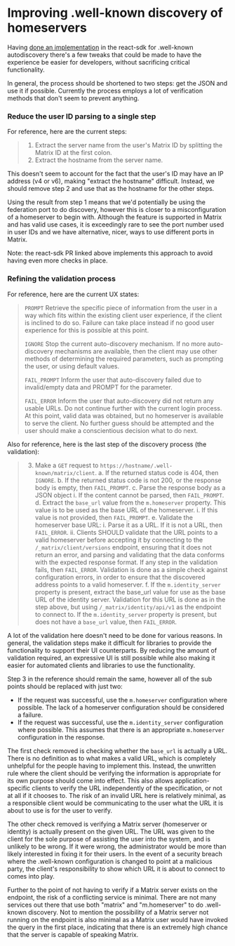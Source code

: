 # Improving .well-known discovery of homeservers

Having [done an implementation](https://github.com/matrix-org/matrix-react-sdk/pull/2227) in the react-sdk
for .well-known autodiscovery there's a few tweaks that could be made to have the experience be easier for
developers, without sacrificing critical functionality.

In general, the process should be shortened to two steps: get the JSON and use it if possible. Currently the
process employs a lot of verification methods that don't seem to prevent anything.


### Reduce the user ID parsing to a single step

For reference, here are the current steps:

> 1. Extract the server name from the user's Matrix ID by splitting the Matrix ID at the first colon.
> 2. Extract the hostname from the server name.

This doesn't seem to account for the fact that the user's ID may have an IP address (v4 or v6), making
"extract the hostname" difficult. Instead, we should remove step 2 and use that as the hostname for the
other steps.

Using the result from step 1 means that we'd potentially be using the federation port to do discovery,
however this is closer to a misconfiguration of a homeserver to begin with. Although the feature is
supported in Matrix and has valid use cases, it is exceedingly rare to see the port number used in user
IDs and we have alternative, nicer, ways to use different ports in Matrix.

Note: the react-sdk PR linked above implements this approach to avoid having even more checks in place.

### Refining the validation process

For reference, here are the current UX states:

> `PROMPT`
>   Retrieve the specific piece of information from the user in a way which fits within the existing client
>   user experience, if the client is inclined to do so. Failure can take place instead if no good user
>   experience for this is possible at this point.
>
> `IGNORE`
>   Stop the current auto-discovery mechanism. If no more auto-discovery mechanisms are available, then the
>   client may use other methods of determining the required parameters, such as prompting the user, or using
>   default values.
>
> `FAIL_PROMPT`
>   Inform the user that auto-discovery failed due to invalid/empty data and PROMPT for the parameter.
>
> `FAIL_ERROR`
>   Inform the user that auto-discovery did not return any usable URLs. Do not continue further with the
>   current login process. At this point, valid data was obtained, but no homeserver is available to serve
>   the client. No further guess should be attempted and the user should make a conscientious decision what
>   to do next.

Also for reference, here is the last step of the discovery process (the validation):

> 3. Make a `GET` request to `https://hostname/.well-known/matrix/client`.
>   a. If the returned status code is 404, then `IGNORE`.
>   b. If the returned status code is not 200, or the response body is empty, then `FAIL_PROMPT`.
>   c. Parse the response body as a JSON object
>       i. If the content cannot be parsed, then `FAIL_PROMPT`.
>   d. Extract the `base_url` value from the `m.homeserver` property. This value is to be used as the base URL of
>      the homeserver.
>       i. If this value is not provided, then `FAIL_PROMPT`.
>   e. Validate the homeserver base URL:
>       i. Parse it as a URL. If it is not a URL, then `FAIL_ERROR`.
>       ii. Clients SHOULD validate that the URL points to a valid homeserver before accepting it by connecting
>           to the `/_matrix/client/versions` endpoint, ensuring that it does not return an error, and parsing and
>           validating that the data conforms with the expected response format. If any step in the validation
>           fails, then `FAIL_ERROR`. Validation is done as a simple check against configuration errors, in order
>           to ensure that the discovered address points to a valid homeserver.
>   f. If the `m.identity_server` property is present, extract the base_url value for use as the base URL of the
>      identity server. Validation for this URL is done as in the step above, but using `/_matrix/identity/api/v1`
>      as the endpoint to connect to. If the `m.identity_server` property is present, but does not have a `base_url`
>      value, then `FAIL_ERROR`.

A lot of the validation here doesn't need to be done for various reasons. In general, the validation steps make
it difficult for libraries to provide the functionality to support their UI counterparts. By reducing the amount
of validation required, an expressive UI is still possible while also making it easier for automated clients and
libraries to use the functionality.

Step 3 in the reference should remain the same, however all of the sub points should be replaced with just two:
* If the request was successful, use the `m.homeserver` configuration where possible. The lack of a homeserver
  configuration should be considered a failure.
* If the request was successful, use the `m.identity_server` configuration where possible. This assumes that
  there is an appropriate `m.homeserver` configuration in the response.

The first check removed is checking whether the `base_url` is actually a URL. There is no definition as to what
makes a valid URL, which is completely unhelpful for the people having to implement this. Instead, the unwritten
rule where the client should be verifying the information is appropriate for its own purpose should come into
effect. This also allows application-specific clients to verify the URL independently of the specification, or
not at all if it chooses to. The risk of an invalid URL here is relatively minimal, as a responsible client would
be communicating to the user what the URL it is about to use is for the user to verify.

The other check removed is verifying a Matrix server (homeserver or identity) is actually present on the given
URL. The URL was given to the client for the sole purpose of assisting the user into the system, and is unlikely
to be wrong. If it were wrong, the administrator would be more than likely interested in fixing it for their users.
In the event of a security breach where the .well-known configuration is changed to point at a malicious party,
the client's responsibility to show which URL it is about to connect to comes into play.

Further to the point of not having to verify if a Matrix server exists on the endpoint, the risk of a conflicting
service is minimal. There are not many services out there that use both "matrix" and "m.homeserver" to do .well-known
discovery. Not to mention the possibility of a Matrix server not running on the endpoint is also minimal as a Matrix
user would have invoked the query in the first place, indicating that there is an extremely high chance that the
server is capable of speaking Matrix.
